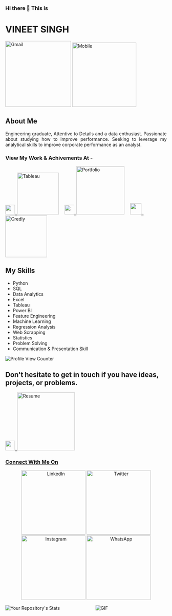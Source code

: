 


### Hi there 👋 This is
<p>
<h1 href = "https://vineetdsat.github.io/portfolio/">VINEET SINGH</h1>
</p>

<p>
<a href = "mailto: vineetdsat@gmail.com"><img src="https://img.shields.io/badge/Gmail-vineetdsat@gmail.com-blueviolet" alt="Gmail" width = "205", hight = 205/></a>
<a href = "https://wa.me/917348903189"><img src="https://img.shields.io/badge/Mobile-+91_7348_903_189-blueviolet" alt="Mobile" width = "200", hight = 200/></a>
</p>

## About Me
<p align = "justify">
Engineering graduate, Attentive to Details and a data enthusiast. Passionate about studying how to improve performance. Seeking to leverage my analytical skills to improve corporate performance as an analyst.
</p>

### View My Work & Achivements At - 
<p align = left>
<a href="https://public.tableau.com/app/profile/vineet.singh3192"><img src = "https://unpkg.com/simple-icons@v5/icons/tableau.svg" width = 30 hight = 10>&ensp;<img src="https://img.shields.io/badge/Tableau-Profile-orange" alt="Tableau" width = "130", hight = 100/></a>&ensp;&ensp;
<a href="https://vineetdsat.github.io/portfolio/"><img src = "https://unpkg.com/simple-icons@v5/icons/github.svg" width = 30 hight = 10>&ensp;<img src="https://img.shields.io/badge/Personal-Portfolio-orange" alt="Portfolio" width = "150", hight = 100/></a>&ensp;&ensp;
<a href = "https://www.credly.com/users/vineet-singh.647779d8/badges/"><img src = "https://img.icons8.com/dotty/452/portfolio.png" width = 35 hight = -8>&ensp;<img src="https://img.shields.io/badge/Credly-Badges-orange" alt="Credly" width = "130", hight =100/></a>
</p>

## My Skills
<ul>
  <li>Python</li>                                      
	<li>SQL</li>
	<li> Data Analytics</li>
	<li> Excel</li>
	<li>Tableau</li>
	<li> Power BI</li>
	<li> Feature Engineering </li>
	<li>Machine Learning</li>
	<li>Regression Analysis</li>
	<li> Web Scrapping</li>
	<li>Statistics</li>
  <li>Problem Solving</li>
  <li>Communication & Presentation Skill</li>
</ul>


![Profile View Counter](https://komarev.com/ghpvc/?username=vineetdsat) 


## Don't hesitate to get in touch if you have ideas, projects, or problems.
<p align = left>
<a href = "https://github.com/vineetdsat/vineetdsat/raw/main/Resume.pdf"><img src = "https://unpkg.com/simple-icons@v5/icons/adobeacrobatreader.svg" width = 30 hight = 10>&ensp;<img src = "https://img.shields.io/badge/Download-Resume-red" alt = "Resume" width = 180 hight = 100>
</p>



### Connect With Me On 


<p align = "center">
<a href="https://www.linkedin.com/in/vineet-singh-2610"><img src="https://img.shields.io/badge/LinkedIn-Vineetsingh2610-informational" alt="LinkedIn" width = "200", hight = 200/></a>
<a href="https://twitter.com/VineetSingh2610/"><img src="https://img.shields.io/badge/Twitter-Vineetsingh2610-informational" alt="Twitter" width = "200", hight = 200/></a>
<a href="https://www.instagram.com/_vineet__singh_/"><img src="https://img.shields.io/badge/Instagram-Vineet_Singh-informational" alt="Instagram"width = "200", hight = 200/ ></a>
<a href="https://wa.me/917348903189"><img src="https://img.shields.io/badge/WhatsApp-Chat_With_Me!-informational" alt="WhatsApp" width = "200", hight = 200/></a>
</p>

![Your Repository's Stats](https://github-readme-stats.vercel.app/api?username=vineetdsat&show_icons=true)&emsp;&emsp;&emsp;&emsp;&emsp;&emsp;&emsp;&emsp;![GIF](https://user-images.githubusercontent.com/5713670/87202985-820dcb80-c2b6-11ea-9f56-7ec461c497c3.gif)

